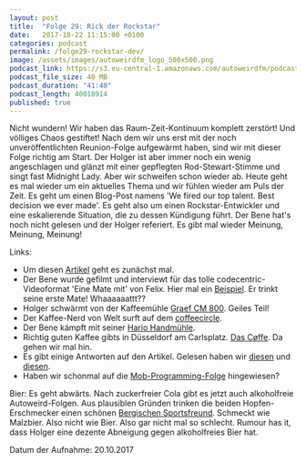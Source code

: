 ```yaml
---
layout: post
title:  "Folge 29: Rick der Rockstar"
date:   2017-10-22 11:15:00 +0100
categories: podcast
permalink: /folge29-rockstar-dev/
image: /assets/images/autoweirdfm_logo_500x500.png
podcast_link: https://s3.eu-central-1.amazonaws.com/autoweirdfm/podcasts/folge-29-rockstar-dev.mp3
podcast_file_size: 40 MB
podcast_duration: "41:40"
podcast_length: 40018914
published: true
---
```

Nicht wundern! Wir haben das Raum-Zeit-Kontinuum komplett zerstört! Und völliges Chaos gestiftet!
Nach dem wir uns erst mit der noch unveröffentlichten Reunion-Folge aufgewärmt haben, sind wir mit dieser Folge richtig am Start.
Der Holger ist aber immer noch ein wenig angeschlagen und glänzt mit einer gepflegten Rod-Stewart-Stimme und singt fast Midnight Lady. Aber wir schweifen schon wieder ab.
Heute geht es mal wieder um ein aktuelles Thema und wir fühlen wieder am Puls der Zeit. Es geht um einen Blog-Post namens 'We fired our top talent. Best decision we ever made'. Es geht also um einen Rockstar-Entwickler und eine eskalierende Situation, die zu dessen Kündigung führt. Der Bene hat's noch nicht gelesen und der Holger referiert. Es gibt mal wieder Meinung, Meinung, Meinung! 

Links:
- Um diesen [Artikel](http://www.erzquell.de/unser-sortiment/produkt/bergischer-sportsfreund.html) geht es zunächst mal.
- Der Bene wurde gefilmt und interviewt für das tolle codecentric-Videoformat 'Eine Mate mit' von Felix. Hier mal ein [Beispiel](https://www.youtube.com/watch?v=YRoEtEjya5U). Er trinkt seine erste Mate! Whaaaaaattt??
- Holger schwärmt von der Kaffeemühle [Graef CM 800](http://haushalt.graef.de/produkte/kaffeemuehle/kaffeemuehle-cm-800/). Geiles Teil!
- Der Kaffee-Nerd von Welt surft auf dem [coffeecircle](https://www.coffeecircle.com/de/e/elektrische-kaffeemuehlen-test).
- Der Bene kämpft mit seiner [Hario Handmühle](https://www.coffeecircle.com/de/b/hario-mini-mill-skerton-vergleich).
- Richtig guten Kaffee gibts in Düsseldorf am Carlsplatz. [Das Cøffe](https://www.facebook.com/dascoffe/). Da gehen wir mal hin.
- Es gibt einige Antworten auf den Artikel. Gelesen haben wir [diesen](https://medium.com/@deusexmachina667/you-fired-your-top-talent-i-hope-youre-happy-cf57c41183dd) und [diesen](https://medium.com/@peachpie/life-after-rick-our-team-reborn-after-the-fiery-departure-of-our-misanthropic-guru-b1fbaf3b8621).
- Haben wir schonmal auf die [Mob-Programming-Folge](http://autoweird.fm/folge24-mob-programming/) hingewiesen?

Bier:
Es geht abwärts. Nach zuckerfreier Cola gibt es jetzt auch alkoholfreie Autoweird-Folgen. Aus plausiblen Gründen trinken die beiden Hopfen-Erschmecker einen schönen [Bergischen Sportsfreund](http://www.erzquell.de/unser-sortiment/produkt/bergischer-sportsfreund.html). Schmeckt wie Malzbier. Also nicht wie Bier. Also gar nicht mal so schlecht. Rumour has it, dass Holger eine dezente Abneigung gegen alkoholfreies Bier hat.

Datum der Aufnahme: 20.10.2017


